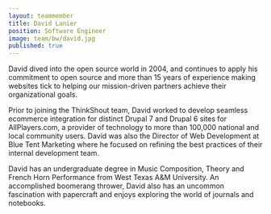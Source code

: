 ```yaml
---
layout: teammember
title: David Lanier
position: Software Engineer
image: team/bw/david.jpg
published: true
---
```

David dived into the open source world in 2004, and continues to apply his commitment to open source and more than 15 years of experience making websites tick to helping our mission-driven partners achieve their organizational goals.

Prior to joining the ThinkShout team, David worked to develop seamless ecommerce integration for distinct Drupal 7 and Drupal 6 sites for AllPlayers.com, a provider of technology to more than 100,000 national and local community users. David was also the Director of Web Development at Blue Tent Marketing where he focused on refining the best practices of their internal development team.

David has an undergraduate degree in Music Composition, Theory and French Horn Performance from West Texas A&M University. An accomplished boomerang thrower, David also has an uncommon fascination with papercraft and enjoys exploring the world of journals and notebooks.